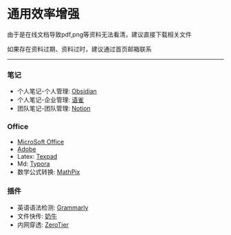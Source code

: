 # 通用效率增强

由于是在线文档导致pdf,png等资料无法看清，建议直接下载相关文件

如果存在资料过期、资料过时，建议通过首页邮箱联系

***

### 笔记

- 个人笔记-个人管理: [Obsidian](https://obsidian.md/)
- 个人笔记-企业管理: [语雀](https://www.yuque.com/)
- 团队笔记-团队管理: [Notion](https://www.notion.so/)

### Office

- [MicroSoft Office](https://www.office.com/)
- [Adobe](https://www.adobe.com/)
- Latex: [Texpad](https://www.texpad.com/)
- Md: [Typora](https://typora.io/)
- 数学公式转换: [MathPix](https://mathpix.com/)

### 插件

- 英语语法检测: [Grammarly](https://www.grammarly.com/)
- 文件快传: [奶牛](https://cowtransfer.com/)
- 内网穿透: [ZeroTier](https://www.zerotier.com/)
